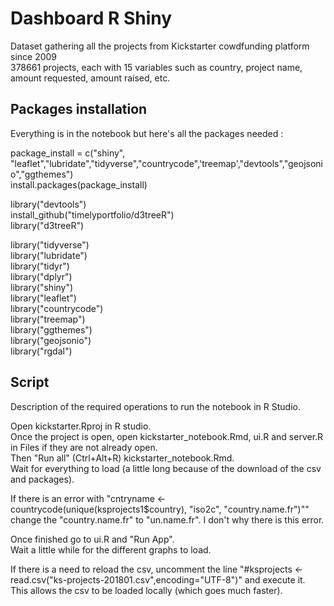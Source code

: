 # Dashboard R Shiny

Dataset gathering all the projects from Kickstarter cowdfunding platform since 2009  
378661 projects, each with 15 variables such as country, project name, amount requested, amount raised, etc.   


## Packages installation
 
Everything is in the notebook but here's all the packages needed :  

package_install = c("shiny", "leaflet","lubridate","tidyverse","countrycode",'treemap',"devtools","geojsonio","ggthemes")  
install.packages(package_install)  

library("devtools")  
install_github("timelyportfolio/d3treeR")  
library("d3treeR")  

library("tidyverse")  
library("lubridate")  
library("tidyr")  
library("dplyr")  
library("shiny")  
library("leaflet")  
library("countrycode")  
library("treemap")  
library("ggthemes")  
library("geojsonio")  
library("rgdal")  


## Script

Description of the required operations to run the notebook in R Studio.

Open kickstarter.Rproj in R studio.  
Once the project is open, open kickstarter_notebook.Rmd, ui.R and server.R in Files if they are not already open.  
Then "Run all" (Ctrl+Alt+R) kickstarter_notebook.Rmd.  
Wait for everything to load (a little long because of the download of the csv and packages).  

If there is an error with "cntryname <- countrycode(unique(ksprojects1$country), "iso2c", "country.name.fr")""  
change the "country.name.fr" to "un.name.fr". I don't why there is this error.

Once finished go to ui.R and "Run App".  
Wait a little while for the different graphs to load.  

If there is a need to reload the csv, uncomment the line "#ksprojects <- read.csv("ks-projects-201801.csv",encoding="UTF-8")" and 
execute it.  
This allows the csv to be loaded locally (which goes much faster).  
